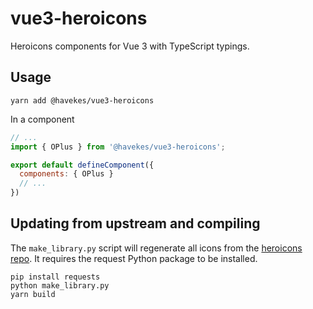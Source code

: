 # vue3-heroicons

Heroicons components for Vue 3 with TypeScript typings.

## Usage

```
yarn add @havekes/vue3-heroicons
```

In a component

```js
// ...
import { OPlus } from '@havekes/vue3-heroicons';

export default defineComponent({
  components: { OPlus }
  // ...
})
```

## Updating from upstream and compiling

The `make_library.py` script will regenerate all icons from the [heroicons repo](https://github.com/tailwindlabs/heroicons).
It requires the request Python package to be installed.

```
pip install requests
python make_library.py
yarn build
```